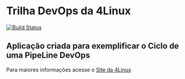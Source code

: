# Trilha DevOps da 4Linux

<!-- Altere a Flag abaixo com sua URL do Travis -->
[![Build Status](https://travis-ci.org/guigrecco/DevOpsLab-HelloWorld.svg?branch=master)](https://travis-ci.org/guigrecco/DevOpsLab-HelloWorld)

## Aplicação criada para exemplificar o Ciclo de uma PipeLine DevOps


Para maiores informações acesse o [Site da 4Linux](https://www.4linux.com.br/cursos/devops)
